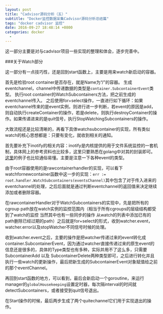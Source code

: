 ```yaml
---
layout: post
title: "Cadvisor源码分析（五）"
subtitle: "Docker监控数据采集Cadvisor源码分析总结篇" 
tags: "docker cadvisor 监控"
date: 2016-09-27 18:48:14 +0800
categories: docker
  - 
---
```


这一部分主要是对与cadvisor项目一些实现的整理和体会，逐步完善中。

###关于Watch部分

这一部分有一点技巧性，还是回到start函数上，主要是用来watch新启动的容器。

首先是检验root container是否存在，就是Name为“/”的容器。 生成eventchannel，channel中传递数据的类型是`container.SubcontainerEvent`类型。 执行root container的WatchSubcontainers方法，把之前生成的eventchannel传入。 之后使用for+select操作，一直进行如下循环：如果eventchannel传来的是event实例，则进行进一步判断，若event的原因是add，则自动执行createContainer的操作，若是delete，则执行destroyContainer的操作。如果传递进来的是quit信号，执行StopWatchingSubcontainers的操作。

大致流程还是比较清晰的，再看下具体watchsubcontainer的实现，所有类似watch的核心思想都是：只要有变化，就收到相关的通知。

首先要补充下inotify的相关内容：inotify是内核提供的用于文件系统监控的一套机制，具体网上的参考资料也比较多，这里只要熟悉在golang中对其的封装即可。[这里](https://godoc.org/golang.org/x/exp/inotify)的例子也比较通俗易懂。主要是注意一下各种event的类型。

由于root容器使用的是rawcontainerhandler的实现，可以看下watchfornewcontainer函数中这一步的实现：`err := root.handler.WatchSubcontainers(eventsChannel)`其中包含了对于传入进来的eventchannel的处理，之后后面就是通过判断eventchannel的返回值来决定继续添加或者删除容器。

在rawcontainerHandler对于WatchSubcontainers的实现中，先是把所有的cgroup path放在watch实例的监控范围内（相当于所有cgroups的层级结构都受到了watch的监控 当然其中也有一些同步的操作 从watch的列表中添加已有的path删除已经过期的path）之后就是for+select的形式，收到watcher.event，watcher.error以及stopWatcher不同信号时候的处理。

收到watcher.event之后，主要的操作是把watcher传递过来的event转化成container.SubcontainerEvent，因为通过watcher直接传递过来的原生event的信息还是很多的，具体的Type类型也有多种，实际并用不了这么多，只需要SubcontainerAdd 以及 SubcontainerDelete两种类型即可，之后进行转化并且执行一些watch的更新操作，最后把新生成的SubcontainerEvent对象赋值给之前的那个eventChannel。

再回到start函数的地方，可以看到，最后会新启动一个goroutine，来运行manager的`globalHousekeeping`设置定时器，每次隔interval的时间就detectSubcontainers，或者接受到quit信号退出。

在Start操作的时候，最后两步生成了两个quitechannel它们用于实现退出的操作。


